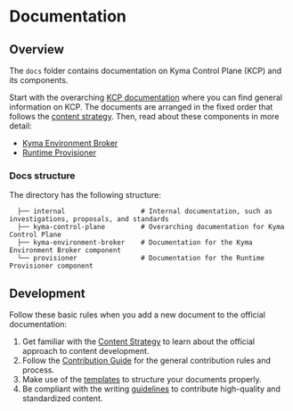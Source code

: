 # Documentation

## Overview

The `docs` folder contains documentation on Kyma Control Plane (KCP) and its components.

Start with the overarching [KCP documentation](./kyma-control-plane) where you can find general information on KCP. The documents are arranged in the fixed order that follows the [content strategy](https://kyma-project.io/community/guidelines/content/#content-strategy-content-strategy-documentation-types). Then, read about these components in more detail:
* [Kyma Environment Broker](./kyma-environment-broker)
* [Runtime Provisioner](./provisioner)

### Docs structure

The directory has the following structure:

```                                   
  ├── internal                   # Internal documentation, such as investigations, proposals, and standards
  ├── kyma-control-plane         # Overarching documentation for Kyma Control Plane                                     
  ├── kyma-environment-broker    # Documentation for the Kyma Environment Broker component                                     
  └── provisioner                # Documentation for the Runtime Provisioner component     
```

## Development

Follow these basic rules when you add a new document to the official documentation:

1. Get familiar with the [Content Strategy](https://github.com/kyma-project/community/blob/master/guidelines/content-guidelines/01-content-strategy.md) to learn about the official approach to content development.
2. Follow the [Contribution Guide](https://github.com/kyma-project/community/blob/master/contributing/02-contributing.md) for the general contribution rules and process.
3. Make use of the [templates](https://github.com/kyma-project/community/tree/master/guidelines/templates) to structure your documents properly.
4. Be compliant with the writing [guidelines](https://github.com/kyma-project/community/blob/master/guidelines/content-guidelines) to contribute high-quality and standardized content.
